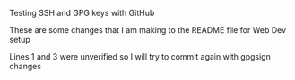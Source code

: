 Testing SSH and GPG keys with GitHub

These are some changes that I am making to the README file for Web Dev setup

Lines 1 and 3 were unverified so I will try to commit again with gpgsign changes